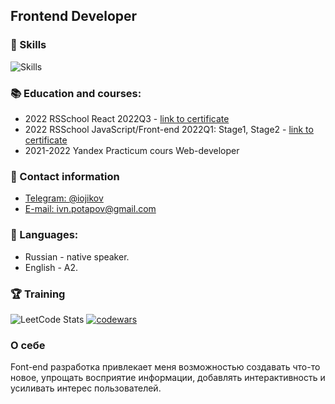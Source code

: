## Frontend Developer

### 🔧 Skills
![Skills](https://skillicons.dev/icons?i=js,ts,react,redux,html,css,sass,github,vscode,ps,figma&theme=dark&perline=7)

### 📚 Education and courses:
- 2022 RSSchool React 2022Q3 - [link to certificate](https://app.rs.school/certificate/0uhmmy3v)
- 2022 RSSchool JavaScript/Front-end 2022Q1: Stage1, Stage2 - [link to certificate](https://app.rs.school/certificate/achyd2xs)
- 2021-2022 Yandex Practicum сours Web-developer

### 💬 Contact information
- [Telegram: @iojikov](https://t.me/iojikov) 
- [E-mail: ivn.potapov@gmail.com](mailto:ivn.potapov@gmail.com)

### 🤝 Languages:
- Russian - native speaker.
- English - A2.

### 🏆 Training 
![LeetCode Stats](https://leetcode.card.workers.dev/ivnpotapov?theme=auto&font=source_code_pro&extension=null)
[![codewars](https://www.codewars.com/users/ivnpotapov/badges/large)](https://www.codewars.com/users/ivnpotapov)

### О себе
Font-end разработка привлекает меня возможностью создавать что-то новое, упрощать восприятие информации, добавлять интерактивность и усиливать интерес пользователей.



